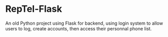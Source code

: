 # RepTel-Flask
An old Python project using Flask for backend, using login system to allow users to log, create accounts, then access their personnal phone list.
